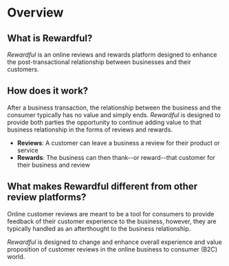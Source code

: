 # Overview

## What is Rewardful?
*Rewardful* is an online reviews and rewards platform designed to enhance the post-transactional relationship between businesses and their customers.

## How does it work?
After a business transaction, the relationship between the business and the consumer typically has no value and simply ends. *Rewardful* is designed to provide both parties the opportunity to continue adding value to that business relationship in the forms of reviews and rewards.

* **Reviews**: A customer can leave a business a review for their product or service
* **Rewards**: The business can then thank--or reward--that customer for their business and review

## What makes Rewardful different from other review platforms?
Online customer reviews are meant to be a tool for consumers to provide feedback of their customer experience to the business, however, they are typically handled as an afterthought to the business relationship. 

*Rewardful* is designed to change and enhance overall experience and value proposition of customer reviews in the online business to consumer (B2C) world.
